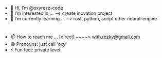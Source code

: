 - 👋 Hi, I’m @oxyrezz-code
- 👀 I’m interested in ... --> create inovation project
- 🌱 I’m currently learning ... --> rust, python, script other neural-engine
  #
- 📫 How to reach me ... [direct] ~~~~> with.rezky@gmail.com
- 😄 Pronouns: just call 'oxy'
- ⚡ Fun fact: private level

<!---
oxyrezz-code/oxyrezz-code is a ✨ special ✨ repository because its `README.md` (this file) appears on your GitHub profile.
You can click the Preview link to take a look at your changes.
--->
